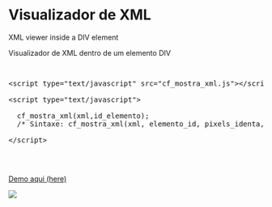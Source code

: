 Visualizador de XML
=========

XML viewer inside a DIV element

Visualizador de XML dentro de um elemento DIV

<pre>
<xmp>
<script type="text/javascript" src="cf_mostra_xml.js"></script>
<script type="text/javascript">

  cf_mostra_xml(xml,id_elemento);
  /* Sintaxe: cf_mostra_xml(xml, elemento_id, pixels_identa, cor_node, cor_menos, cor_mais, cor_string, cor_inteiro, cor_float, cor_attributo, cor_atributo_valor);*/

</script>
</xmp>
</pre>

<a href="https://jsfiddle.net/periclesnetto/wsn1h9fh/1/" target="_blank">Demo aqui (here)</a>

<img src="https://github.com/PericlesNetto/aplicacao/blob/master/image.png">


